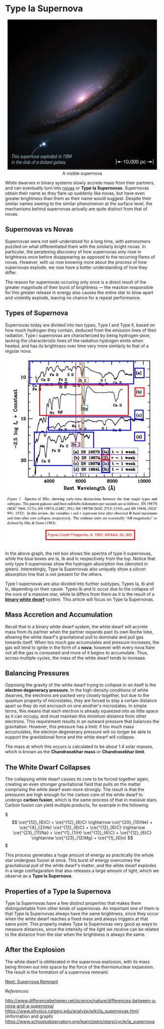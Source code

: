 # Type Ia Supernova
<p align="center">
    <img src="../../../assets/nova/supernova.png"><br>A visible supernova</img>
</p>

White dwarves in binary systems slowly accrete mass from their partners, and can eventually turn into [novas](nova.md) or **Type Ia Supernovas**. Supernovas obtain their name as they flare up suddenly like novas, but have even greater brightness than them as their name would suggest. Despite their similar names oweing to the similar phenomenon at the surface level, the mechanisms behind supernovas actually are quite distinct from that of novas. 

## Supernovas vs Novas

Supernovas were not well-understood for a long time, with astronomers puzzled on what differentiated them with the similarly bright novas. In particular, the perplexing discovery of how supernovas only rose in brightness once before disappearing as opposed to the recurring flares of novas. However, with us now knowing more about the process of how supernovas explode, we now have a better understanding of how they differ. 

The reason for supernovas occuring only once is a direct result of the greater magnitude of their burst of brightness — the reaction responsible for this greater release in energy also causes the entire star to blow apart and violently explode, leaving no chance for a repeat performance.

## Types of Supernova

Supernovas today are divided into two types, Type I and Type II, based on how much hydrogen they contain, deduced from the emission lines of their radiation. Type I supernovas are characterized by being hydrogen-poor, lacking the characteristic lines of the radiation hydrogen emits when heated, and has its brightness over time vary more similarly to that of a regular nova. 

<p align="center">
<img src="../../../assets/nova/supernova_spectra.png">
</p>

In the above graph, the red box shows the spectra of type II supernovas, while the blue boxes are Ia, Ib and Ic respectively from the top. Notice that only type II supernovas show the hydrogen absorption line (denoted in green). Interestingly, Type Ia Supernovas also uniquely show a silicon absorption line that is not present for the others. 

Type I supernovas are also divided into further subtypes, Types Ia, Ib and Ic, depending on their cause. Types Ib and Ic occur due to the collapse of the core of a massive star, while Ia differs from them as it is the result of a **[binary white dwarf](../dwarves/binary_white_dwarf.md)** system. This article will focus on Type Ia Supernovas.

## Mass Accretion and Accumulation
Recall that in a binary white dwarf system, the white dwarf will accrete mass from its partner when the partner expands past its own Roche lobe, allowing the white dwarf's gravitational pull to dominate and pull gas towards itself. When too much gas accumulates and pressure increases, the gas will tend to ignite in the form of a **nova**; however with every nova flare not all the gas is consumed and more of it begins to accumulate. Thus, across multiple cycles, the mass of the white dwarf tends to increase.

## Balancing Pressures

Opposing the gravity of the white dwarf trying to collapse in on itself is the **electron degeneracy pressure**. In the high-density conditions of white dwarves, the electrons are packed very closely together, but due to the quantum property of microstates, they are forced to stay a certain distance apart so they do not encroach on one another's microstates. In simple terms, this means that each electron is already squeezed into as little space as it can occupy, and must maintain this minimum distance from other electrons. This requirement results in an outward pressure that balances the gravitation. However, this pressure has a limit: if too much mass accumulates, the electron degeneracy pressure will no longer be able to support the gravitational force and the white dwarf will collapse.

The mass at which this occurs is calculated to be about 1.4 solar masses, which is known as the **Chandrasekhar mass** or **Chandrasekhar limit**. 

## The White Dwarf Collapses

The collapsing white dwarf causes its core to be forced together again, creating an even stronger gravitational field that pulls on the matter comprising the white dwarf even more strongly. The result is that the pressures are high enough for the carbon core of the white dwarf to undergo **carbon fusion**, which is the same process of that in massive stars. Carbon fusion can yield multiple products, for example in the following:

$$$
\ce{^{12}_{6}C} + \ce{^{12}_{6}C} \rightarrow \ce{^{20}_{10}Ne} + \ce{^{4}_{2}He}
\ce{^{12}_{6}C} + \ce{^{12}_{6}C} \rightarrow \ce{^{23}_{11}Na} + \ce{^{1}_{1}H}
\ce{^{12}_{6}C} + \ce{^{12}_{6}C} \rightarrow \ce{^{23}_{12}Mg} + \ce{^{1}_{0}n}
$$$

This process generates a huge amount of energy as practically the whole star undergoes fusion at once. This burst of energy overcomes the gravitational pull of the white dwarf's matter, and the white dwarf explodes in a large conflagaration that also releases a large amount of light, which we observe as a **Type Ia Supernova**.

## Properties of a Type Ia Supernova

Type Ia Supernovas have a few distinct properties that makes them distinguishable from other kinds of supernovas. An important one of them is that Type Ia Supernovas always have the same brightness, since they occur when the white dwarf reaches a fixed mass and always triggers at that same point. This property makes Type Ia Supernovas very good as ways to measure distances, since the intensity of the light we receive can be related to the distance from the star when the brightness is always the same. 

## After the Explosion
The white dwarf is obliterated in the supernova explosion, with its mass being thrown out into space by the force of the thermonuclear expansion. The result is the formation of a supernova remnant.

[Next: Supernova Remnant](supernova_remnant.md)

*References:*

http://www.differencebetween.net/science/nature/differences-between-a-nova-and-a-supernova/
https://www.physics.rutgers.edu/analyze/wiki/Ia_supernovae.html (information and graph)
https://www.schoolsobservatory.org/learn/astro/stars/cycle/ia_supernova